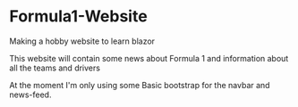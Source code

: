 # Formula1-Website
Making a hobby website to learn blazor

This website will contain some news about Formula 1 and information about all the teams and drivers

At the moment I'm only using some Basic bootstrap for the navbar and news-feed.
